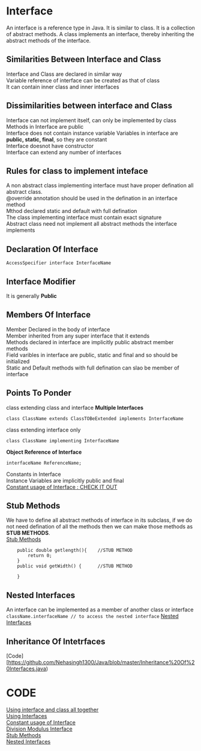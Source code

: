 # Interface
An interface is a reference type in Java. It is similar to class. It is a collection of abstract methods. A class implements an interface, thereby inheriting the abstract methods of the interface.

## Similarities Between Interface and Class
Interface and Class are declared in similar way<br>
Variable reference of interface can be created as that of class<br>
It can contain inner class and inner interfaces<br>

## Dissimilarities between interface and Class
Interface can not implement itself, can only be implemented by class<br>
Methods in Interface are public<br>
Interface does not contain instance variable
Variables in interface are **public, static, final**, so they are constant<br>
Interface doesnot have constructor<br>
Interface can extend any number of interfaces<br>

## Rules for class to implement inteface
A non abstract class implementing interface must have proper defination all abstract class.<br>
@override annotation should be used in the defination in an interface method<br>
Mthod declared static and default with full defination<br>
The class implementing interface must contain exact signature<br>
Abstract class need not implement all abstract methods the interface implements

## Declaration Of Interface
```
AccessSpecifier interface InterfaceName
```

## Interface Modifier
It is generally **Public**

## Members Of Interface
Member Declared in the body of interface<br>
Member inherited from any super interface that it extends<br>
Methods declared in interface are implicitly public abstract member methods<br>
Field varibles in interface are public, static and final and so should be initialized<br>
Static and Default methods with full defination can slao be member of interface<br>

## Points To Ponder
class extending class and interface **Multiple Interfaces**<br>
```
class ClassName extends ClassTOBeExtended implements InterfaceName
```
class extending interface only<br>
```
class ClassName implementing InterfaceName
```
**Object Reference of Interface**<br>
```
interfaceName ReferenceName;
```
Constants in Interface <br>
Instance Variables are implicitly public and final <br>
[Constant usage of Interface : CHECK IT OUT](https://github.com/Nehasingh1300/Java/blob/master/ConstantINTERFACE.java)<br>

## Stub Methods
We have to  define all abstract methods of interface in its subclass, if we do not need defination of all the methods then we can make those methods as **STUB METHODS**.<br>
[Stub Methods](https://github.com/Nehasingh1300/Java/blob/master/StubMethods.java)<br>
```
	public double getlength(){    //STUB METHOD 
		return 0;
	}
	public void getWidth() {      //STUB METHOD
		
	}
```

## Nested Interfaces
An interface can be implemented as a member of another class or interface<br>
``
className.interfaceName // to access the nested interface
``
[Nested Interfaces](https://github.com/Nehasingh1300/Java/blob/master/NestedInterface.java)<br>

## Inheritance Of Intetrfaces
[Code][https://github.com/Nehasingh1300/Java/blob/master/Inheritance%20Of%20Interfaces.java)<br>


# CODE
[Using interface and class all together](https://github.com/Nehasingh1300/Java/blob/master/InterfacingCode.java)<br>
[Using Interfaces](https://github.com/Nehasingh1300/Java/blob/master/MYClass.java)<br>
[Constant usage of Interface](https://github.com/Nehasingh1300/Java/blob/master/ConstantINTERFACE.java)<br>
[Division Modulus Interface](https://github.com/Nehasingh1300/Java/blob/master/DivModInterface.java)
<br>[Stub Methods](https://github.com/Nehasingh1300/Java/blob/master/StubMethods.java)<br>
[Nested Interfaces](https://github.com/Nehasingh1300/Java/blob/master/NestedInterface.java)<br>

